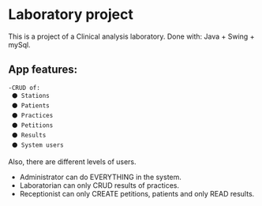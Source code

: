 # Laboratory project
This is a project of a Clinical analysis laboratory. Done with: Java + Swing + mySql.
## App features:
```
-CRUD of:
 ⚫️ Stations
 ⚫ Patients
 ⚫ Practices
 ⚫ Petitions
 ⚫ Results
 ⚫ System users
 ```
Also, there are different levels of users. 
* Administrator can do EVERYTHING in the system.
* Laboratorian can only CRUD results of practices.
* Receptionist can only CREATE petitions, patients and only READ results.
 
